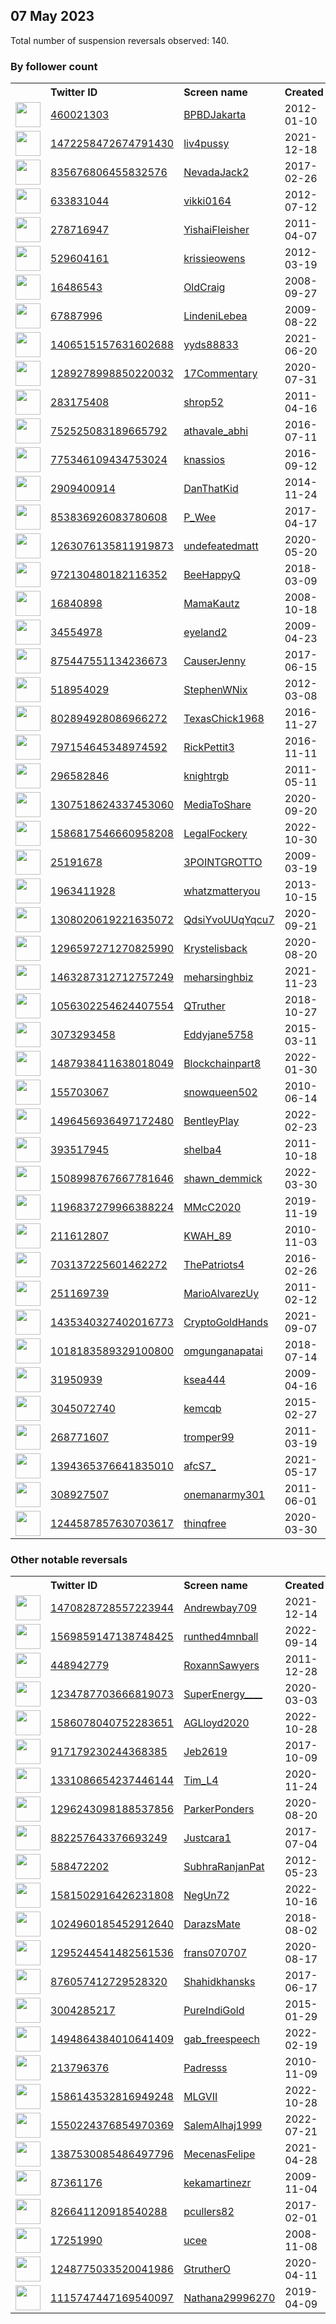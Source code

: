 
## 07 May 2023
Total number of suspension reversals observed: 140.

### By follower count
<table><tr><th></th><th align="left">Twitter ID</th><th align="left">Screen name</th>
<th align="left">Created</th><th align="left">Status</th><th align="left">Suspended</th><th align="left">Followers</th>
<tr><td><a href="https://pbs.twimg.com/profile_images/1466609821768040449/Jf2TURWb_normal.jpg"><img src="https://pbs.twimg.com/profile_images/1466609821768040449/Jf2TURWb_normal.jpg" width="40px" height="40px" align="center"/></a></td><td><a href="https://twitter.com/intent/user?user_id=460021303">460021303</a></td><td><a href="https://twitter.com/BPBDJakarta">BPBDJakarta</a></td><td>2012-01-10</td><td align="center"></td><td>2023-05-06</td><td>303676</td></tr>
<tr><td><a href="https://pbs.twimg.com/profile_images/1654308862571294720/tL4cCaud_normal.jpg"><img src="https://pbs.twimg.com/profile_images/1654308862571294720/tL4cCaud_normal.jpg" width="40px" height="40px" align="center"/></a></td><td><a href="https://twitter.com/intent/user?user_id=1472258472674791430">1472258472674791430</a></td><td><a href="https://twitter.com/liv4pussy">liv4pussy</a></td><td>2021-12-18</td><td align="center"></td><td>2023-04-09</td><td>80203</td></tr>
<tr><td><a href="https://pbs.twimg.com/profile_images/1252693025546854400/iF0RiL5k_normal.jpg"><img src="https://pbs.twimg.com/profile_images/1252693025546854400/iF0RiL5k_normal.jpg" width="40px" height="40px" align="center"/></a></td><td><a href="https://twitter.com/intent/user?user_id=835676806455832576">835676806455832576</a></td><td><a href="https://twitter.com/NevadaJack2">NevadaJack2</a></td><td>2017-02-26</td><td align="center"></td><td></td><td>38690</td></tr>
<tr><td><a href="https://pbs.twimg.com/profile_images/1639981291671257088/AkN4oRlR_normal.jpg"><img src="https://pbs.twimg.com/profile_images/1639981291671257088/AkN4oRlR_normal.jpg" width="40px" height="40px" align="center"/></a></td><td><a href="https://twitter.com/intent/user?user_id=633831044">633831044</a></td><td><a href="https://twitter.com/vikki0164">vikki0164</a></td><td>2012-07-12</td><td align="center"></td><td>2023-04-27</td><td>35009</td></tr>
<tr><td><a href="https://pbs.twimg.com/profile_images/1123991197587070978/32cwNPZc_normal.jpg"><img src="https://pbs.twimg.com/profile_images/1123991197587070978/32cwNPZc_normal.jpg" width="40px" height="40px" align="center"/></a></td><td><a href="https://twitter.com/intent/user?user_id=278716947">278716947</a></td><td><a href="https://twitter.com/YishaiFleisher">YishaiFleisher</a></td><td>2011-04-07</td><td align="center"></td><td>2023-05-06</td><td>20054</td></tr>
<tr><td><a href="https://pbs.twimg.com/profile_images/1330985621456887813/Aw2tKMnE_normal.jpg"><img src="https://pbs.twimg.com/profile_images/1330985621456887813/Aw2tKMnE_normal.jpg" width="40px" height="40px" align="center"/></a></td><td><a href="https://twitter.com/intent/user?user_id=529604161">529604161</a></td><td><a href="https://twitter.com/krissieowens">krissieowens</a></td><td>2012-03-19</td><td align="center"></td><td></td><td>8909</td></tr>
<tr><td><a href="https://pbs.twimg.com/profile_images/1005210318216167424/AcfC-pRi_normal.jpg"><img src="https://pbs.twimg.com/profile_images/1005210318216167424/AcfC-pRi_normal.jpg" width="40px" height="40px" align="center"/></a></td><td><a href="https://twitter.com/intent/user?user_id=16486543">16486543</a></td><td><a href="https://twitter.com/OldCraig">OldCraig</a></td><td>2008-09-27</td><td align="center"></td><td></td><td>7959</td></tr>
<tr><td><a href="https://pbs.twimg.com/profile_images/1633380602492665857/j3_o7sNQ_normal.jpg"><img src="https://pbs.twimg.com/profile_images/1633380602492665857/j3_o7sNQ_normal.jpg" width="40px" height="40px" align="center"/></a></td><td><a href="https://twitter.com/intent/user?user_id=67887996">67887996</a></td><td><a href="https://twitter.com/LindeniLebea">LindeniLebea</a></td><td>2009-08-22</td><td align="center"></td><td>2022-12-26</td><td>7293</td></tr>
<tr><td><a href="https://pbs.twimg.com/profile_images/1648170725130268672/rNLYd-qF_normal.jpg"><img src="https://pbs.twimg.com/profile_images/1648170725130268672/rNLYd-qF_normal.jpg" width="40px" height="40px" align="center"/></a></td><td><a href="https://twitter.com/intent/user?user_id=1406515157631602688">1406515157631602688</a></td><td><a href="https://twitter.com/yyds88833">yyds88833</a></td><td>2021-06-20</td><td align="center"></td><td>2023-02-18</td><td>6784</td></tr>
<tr><td><a href="https://pbs.twimg.com/profile_images/1339038299739090945/PhuL1awA_normal.jpg"><img src="https://pbs.twimg.com/profile_images/1339038299739090945/PhuL1awA_normal.jpg" width="40px" height="40px" align="center"/></a></td><td><a href="https://twitter.com/intent/user?user_id=1289278998850220032">1289278998850220032</a></td><td><a href="https://twitter.com/17Commentary">17Commentary</a></td><td>2020-07-31</td><td align="center"></td><td></td><td>6669</td></tr>
<tr><td><a href="https://pbs.twimg.com/profile_images/416133330481205248/CrT3OJ5U_normal.jpeg"><img src="https://pbs.twimg.com/profile_images/416133330481205248/CrT3OJ5U_normal.jpeg" width="40px" height="40px" align="center"/></a></td><td><a href="https://twitter.com/intent/user?user_id=283175408">283175408</a></td><td><a href="https://twitter.com/shrop52">shrop52</a></td><td>2011-04-16</td><td align="center"></td><td>2023-04-24</td><td>6318</td></tr>
<tr><td><a href="https://pbs.twimg.com/profile_images/1446693805147623425/PxwtTfmm_normal.jpg"><img src="https://pbs.twimg.com/profile_images/1446693805147623425/PxwtTfmm_normal.jpg" width="40px" height="40px" align="center"/></a></td><td><a href="https://twitter.com/intent/user?user_id=752525083189665792">752525083189665792</a></td><td><a href="https://twitter.com/athavale_abhi">athavale_abhi</a></td><td>2016-07-11</td><td align="center"></td><td>2022-06-17</td><td>6298</td></tr>
<tr><td><a href="https://pbs.twimg.com/profile_images/818859420792881153/YVAxOmRH_normal.jpg"><img src="https://pbs.twimg.com/profile_images/818859420792881153/YVAxOmRH_normal.jpg" width="40px" height="40px" align="center"/></a></td><td><a href="https://twitter.com/intent/user?user_id=775346109434753024">775346109434753024</a></td><td><a href="https://twitter.com/knassios">knassios</a></td><td>2016-09-12</td><td align="center">🔒</td><td></td><td>5709</td></tr>
<tr><td><a href="https://pbs.twimg.com/profile_images/1659864737277149186/sxFhyYYP_normal.jpg"><img src="https://pbs.twimg.com/profile_images/1659864737277149186/sxFhyYYP_normal.jpg" width="40px" height="40px" align="center"/></a></td><td><a href="https://twitter.com/intent/user?user_id=2909400914">2909400914</a></td><td><a href="https://twitter.com/DanThatKid">DanThatKid</a></td><td>2014-11-24</td><td align="center"></td><td></td><td>5410</td></tr>
<tr><td><a href="https://pbs.twimg.com/profile_images/1654887387007434752/JqteLKNF_normal.jpg"><img src="https://pbs.twimg.com/profile_images/1654887387007434752/JqteLKNF_normal.jpg" width="40px" height="40px" align="center"/></a></td><td><a href="https://twitter.com/intent/user?user_id=853836926083780608">853836926083780608</a></td><td><a href="https://twitter.com/P_Wee">P_Wee</a></td><td>2017-04-17</td><td align="center"></td><td></td><td>4134</td></tr>
<tr><td><a href="https://pbs.twimg.com/profile_images/1652385525058215936/H8k64CHd_normal.jpg"><img src="https://pbs.twimg.com/profile_images/1652385525058215936/H8k64CHd_normal.jpg" width="40px" height="40px" align="center"/></a></td><td><a href="https://twitter.com/intent/user?user_id=1263076135811919873">1263076135811919873</a></td><td><a href="https://twitter.com/undefeatedmatt">undefeatedmatt</a></td><td>2020-05-20</td><td align="center"></td><td>2022-02-25</td><td>3540</td></tr>
<tr><td><a href="https://pbs.twimg.com/profile_images/1278905322426339328/lgW_zhCK_normal.jpg"><img src="https://pbs.twimg.com/profile_images/1278905322426339328/lgW_zhCK_normal.jpg" width="40px" height="40px" align="center"/></a></td><td><a href="https://twitter.com/intent/user?user_id=972130480182116352">972130480182116352</a></td><td><a href="https://twitter.com/BeeHappyQ">BeeHappyQ</a></td><td>2018-03-09</td><td align="center"></td><td></td><td>3420</td></tr>
<tr><td><a href="https://pbs.twimg.com/profile_images/1337972104533213184/NPZuC4K-_normal.jpg"><img src="https://pbs.twimg.com/profile_images/1337972104533213184/NPZuC4K-_normal.jpg" width="40px" height="40px" align="center"/></a></td><td><a href="https://twitter.com/intent/user?user_id=16840898">16840898</a></td><td><a href="https://twitter.com/MamaKautz">MamaKautz</a></td><td>2008-10-18</td><td align="center"></td><td></td><td>3117</td></tr>
<tr><td><a href="https://pbs.twimg.com/profile_images/1344559172705247232/VqL2MJEu_normal.jpg"><img src="https://pbs.twimg.com/profile_images/1344559172705247232/VqL2MJEu_normal.jpg" width="40px" height="40px" align="center"/></a></td><td><a href="https://twitter.com/intent/user?user_id=34554978">34554978</a></td><td><a href="https://twitter.com/eyeland2">eyeland2</a></td><td>2009-04-23</td><td align="center"></td><td>2023-02-09</td><td>3096</td></tr>
<tr><td><a href="https://pbs.twimg.com/profile_images/1294996578277744640/buiyP9-v_normal.jpg"><img src="https://pbs.twimg.com/profile_images/1294996578277744640/buiyP9-v_normal.jpg" width="40px" height="40px" align="center"/></a></td><td><a href="https://twitter.com/intent/user?user_id=875447551134236673">875447551134236673</a></td><td><a href="https://twitter.com/CauserJenny">CauserJenny</a></td><td>2017-06-15</td><td align="center"></td><td></td><td>2901</td></tr>
<tr><td><a href="https://pbs.twimg.com/profile_images/1653376962042245120/SX43dcdf_normal.jpg"><img src="https://pbs.twimg.com/profile_images/1653376962042245120/SX43dcdf_normal.jpg" width="40px" height="40px" align="center"/></a></td><td><a href="https://twitter.com/intent/user?user_id=518954029">518954029</a></td><td><a href="https://twitter.com/StephenWNix">StephenWNix</a></td><td>2012-03-08</td><td align="center">🚫</td><td>2022-06-05</td><td>2773</td></tr>
<tr><td><a href="https://pbs.twimg.com/profile_images/947459505771700224/GADdAIta_normal.jpg"><img src="https://pbs.twimg.com/profile_images/947459505771700224/GADdAIta_normal.jpg" width="40px" height="40px" align="center"/></a></td><td><a href="https://twitter.com/intent/user?user_id=802894928086966272">802894928086966272</a></td><td><a href="https://twitter.com/TexasChick1968">TexasChick1968</a></td><td>2016-11-27</td><td align="center"></td><td></td><td>2765</td></tr>
<tr><td><a href="https://pbs.twimg.com/profile_images/1049441727709249536/ivrbVqoC_normal.jpg"><img src="https://pbs.twimg.com/profile_images/1049441727709249536/ivrbVqoC_normal.jpg" width="40px" height="40px" align="center"/></a></td><td><a href="https://twitter.com/intent/user?user_id=797154645348974592">797154645348974592</a></td><td><a href="https://twitter.com/RickPettit3">RickPettit3</a></td><td>2016-11-11</td><td align="center"></td><td></td><td>2596</td></tr>
<tr><td><a href="https://pbs.twimg.com/profile_images/1386728348307664898/fL0XxAAr_normal.jpg"><img src="https://pbs.twimg.com/profile_images/1386728348307664898/fL0XxAAr_normal.jpg" width="40px" height="40px" align="center"/></a></td><td><a href="https://twitter.com/intent/user?user_id=296582846">296582846</a></td><td><a href="https://twitter.com/knightrgb">knightrgb</a></td><td>2011-05-11</td><td align="center"></td><td>2022-07-26</td><td>2469</td></tr>
<tr><td><a href="https://pbs.twimg.com/profile_images/1307540331336957952/KtXsRUy5_normal.jpg"><img src="https://pbs.twimg.com/profile_images/1307540331336957952/KtXsRUy5_normal.jpg" width="40px" height="40px" align="center"/></a></td><td><a href="https://twitter.com/intent/user?user_id=1307518624337453060">1307518624337453060</a></td><td><a href="https://twitter.com/MediaToShare">MediaToShare</a></td><td>2020-09-20</td><td align="center"></td><td>2023-03-30</td><td>1900</td></tr>
<tr><td><a href="https://pbs.twimg.com/profile_images/1648188771387731968/LE7fTaC9_normal.jpg"><img src="https://pbs.twimg.com/profile_images/1648188771387731968/LE7fTaC9_normal.jpg" width="40px" height="40px" align="center"/></a></td><td><a href="https://twitter.com/intent/user?user_id=1586817546660958208">1586817546660958208</a></td><td><a href="https://twitter.com/LegalFockery">LegalFockery</a></td><td>2022-10-30</td><td align="center"></td><td>2023-05-07</td><td>1728</td></tr>
<tr><td><a href="https://pbs.twimg.com/profile_images/651301348407775232/G3ezNLyn_normal.png"><img src="https://pbs.twimg.com/profile_images/651301348407775232/G3ezNLyn_normal.png" width="40px" height="40px" align="center"/></a></td><td><a href="https://twitter.com/intent/user?user_id=25191678">25191678</a></td><td><a href="https://twitter.com/3POINTGROTTO">3POINTGROTTO</a></td><td>2009-03-19</td><td align="center"></td><td></td><td>1588</td></tr>
<tr><td><a href="https://pbs.twimg.com/profile_images/1655400532348137473/nuekHMJo_normal.jpg"><img src="https://pbs.twimg.com/profile_images/1655400532348137473/nuekHMJo_normal.jpg" width="40px" height="40px" align="center"/></a></td><td><a href="https://twitter.com/intent/user?user_id=1963411928">1963411928</a></td><td><a href="https://twitter.com/whatzmatteryou">whatzmatteryou</a></td><td>2013-10-15</td><td align="center"></td><td></td><td>1495</td></tr>
<tr><td><a href="https://pbs.twimg.com/profile_images/1479791221191159808/nmhF69Ka_normal.jpg"><img src="https://pbs.twimg.com/profile_images/1479791221191159808/nmhF69Ka_normal.jpg" width="40px" height="40px" align="center"/></a></td><td><a href="https://twitter.com/intent/user?user_id=1308020619221635072">1308020619221635072</a></td><td><a href="https://twitter.com/QdsiYvoUUqYqcu7">QdsiYvoUUqYqcu7</a></td><td>2020-09-21</td><td align="center"></td><td>2023-04-27</td><td>1479</td></tr>
<tr><td><a href="https://pbs.twimg.com/profile_images/1572246676995194884/O2JrAHsQ_normal.jpg"><img src="https://pbs.twimg.com/profile_images/1572246676995194884/O2JrAHsQ_normal.jpg" width="40px" height="40px" align="center"/></a></td><td><a href="https://twitter.com/intent/user?user_id=1296597271270825990">1296597271270825990</a></td><td><a href="https://twitter.com/Krystelisback">Krystelisback</a></td><td>2020-08-20</td><td align="center"></td><td>2022-09-26</td><td>1319</td></tr>
<tr><td><a href="https://pbs.twimg.com/profile_images/1608196061226729472/dWzoOTXT_normal.jpg"><img src="https://pbs.twimg.com/profile_images/1608196061226729472/dWzoOTXT_normal.jpg" width="40px" height="40px" align="center"/></a></td><td><a href="https://twitter.com/intent/user?user_id=1463287312712757249">1463287312712757249</a></td><td><a href="https://twitter.com/meharsinghbiz">meharsinghbiz</a></td><td>2021-11-23</td><td align="center"></td><td>2023-01-16</td><td>1246</td></tr>
<tr><td><a href="https://pbs.twimg.com/profile_images/1111790553870430208/4Ngx54Tc_normal.png"><img src="https://pbs.twimg.com/profile_images/1111790553870430208/4Ngx54Tc_normal.png" width="40px" height="40px" align="center"/></a></td><td><a href="https://twitter.com/intent/user?user_id=1056302254624407554">1056302254624407554</a></td><td><a href="https://twitter.com/QTruther">QTruther</a></td><td>2018-10-27</td><td align="center"></td><td></td><td>1212</td></tr>
<tr><td><a href="https://pbs.twimg.com/profile_images/1140680181235036160/kuxECgV__normal.jpg"><img src="https://pbs.twimg.com/profile_images/1140680181235036160/kuxECgV__normal.jpg" width="40px" height="40px" align="center"/></a></td><td><a href="https://twitter.com/intent/user?user_id=3073293458">3073293458</a></td><td><a href="https://twitter.com/Eddyjane5758">Eddyjane5758</a></td><td>2015-03-11</td><td align="center"></td><td></td><td>1160</td></tr>
<tr><td><a href="https://pbs.twimg.com/profile_images/1655241858576990212/75FeSBKL_normal.jpg"><img src="https://pbs.twimg.com/profile_images/1655241858576990212/75FeSBKL_normal.jpg" width="40px" height="40px" align="center"/></a></td><td><a href="https://twitter.com/intent/user?user_id=1487938411638018049">1487938411638018049</a></td><td><a href="https://twitter.com/Blockchainpart8">Blockchainpart8</a></td><td>2022-01-30</td><td align="center"></td><td>2022-10-20</td><td>1122</td></tr>
<tr><td><a href="https://pbs.twimg.com/profile_images/858463149338632193/u5SDmz6r_normal.jpg"><img src="https://pbs.twimg.com/profile_images/858463149338632193/u5SDmz6r_normal.jpg" width="40px" height="40px" align="center"/></a></td><td><a href="https://twitter.com/intent/user?user_id=155703067">155703067</a></td><td><a href="https://twitter.com/snowqueen502">snowqueen502</a></td><td>2010-06-14</td><td align="center"></td><td>2022-07-06</td><td>1015</td></tr>
<tr><td><a href="https://pbs.twimg.com/profile_images/1655514652179087362/G7avIKhV_normal.jpg"><img src="https://pbs.twimg.com/profile_images/1655514652179087362/G7avIKhV_normal.jpg" width="40px" height="40px" align="center"/></a></td><td><a href="https://twitter.com/intent/user?user_id=1496456936497172480">1496456936497172480</a></td><td><a href="https://twitter.com/BentleyPlay">BentleyPlay</a></td><td>2022-02-23</td><td align="center"></td><td>2022-10-02</td><td>964</td></tr>
<tr><td><a href="https://pbs.twimg.com/profile_images/1633896266227695621/6kfICk5k_normal.jpg"><img src="https://pbs.twimg.com/profile_images/1633896266227695621/6kfICk5k_normal.jpg" width="40px" height="40px" align="center"/></a></td><td><a href="https://twitter.com/intent/user?user_id=393517945">393517945</a></td><td><a href="https://twitter.com/shelba4">shelba4</a></td><td>2011-10-18</td><td align="center"></td><td>2023-04-27</td><td>883</td></tr>
<tr><td><a href="https://pbs.twimg.com/profile_images/1585666980652240900/Z7hZv96-_normal.jpg"><img src="https://pbs.twimg.com/profile_images/1585666980652240900/Z7hZv96-_normal.jpg" width="40px" height="40px" align="center"/></a></td><td><a href="https://twitter.com/intent/user?user_id=1508998767667781646">1508998767667781646</a></td><td><a href="https://twitter.com/shawn_demmick">shawn_demmick</a></td><td>2022-03-30</td><td align="center"></td><td>2022-11-04</td><td>855</td></tr>
<tr><td><a href="https://pbs.twimg.com/profile_images/1204294212101038080/_wX-CxJR_normal.jpg"><img src="https://pbs.twimg.com/profile_images/1204294212101038080/_wX-CxJR_normal.jpg" width="40px" height="40px" align="center"/></a></td><td><a href="https://twitter.com/intent/user?user_id=1196837279966388224">1196837279966388224</a></td><td><a href="https://twitter.com/MMcC2020">MMcC2020</a></td><td>2019-11-19</td><td align="center"></td><td></td><td>805</td></tr>
<tr><td><a href="https://pbs.twimg.com/profile_images/1421066387557163009/9nqy4Ghj_normal.jpg"><img src="https://pbs.twimg.com/profile_images/1421066387557163009/9nqy4Ghj_normal.jpg" width="40px" height="40px" align="center"/></a></td><td><a href="https://twitter.com/intent/user?user_id=211612807">211612807</a></td><td><a href="https://twitter.com/KWAH_89">KWAH_89</a></td><td>2010-11-03</td><td align="center"></td><td>2023-01-09</td><td>769</td></tr>
<tr><td><a href="https://pbs.twimg.com/profile_images/1554887112557600768/jXhgF2nY_normal.jpg"><img src="https://pbs.twimg.com/profile_images/1554887112557600768/jXhgF2nY_normal.jpg" width="40px" height="40px" align="center"/></a></td><td><a href="https://twitter.com/intent/user?user_id=703137225601462272">703137225601462272</a></td><td><a href="https://twitter.com/ThePatriots4">ThePatriots4</a></td><td>2016-02-26</td><td align="center"></td><td>2022-11-15</td><td>766</td></tr>
<tr><td><a href="https://pbs.twimg.com/profile_images/1352492741910028288/yqb8KKjb_normal.jpg"><img src="https://pbs.twimg.com/profile_images/1352492741910028288/yqb8KKjb_normal.jpg" width="40px" height="40px" align="center"/></a></td><td><a href="https://twitter.com/intent/user?user_id=251169739">251169739</a></td><td><a href="https://twitter.com/MarioAlvarezUy">MarioAlvarezUy</a></td><td>2011-02-12</td><td align="center">🔒</td><td>2022-09-13</td><td>765</td></tr>
<tr><td><a href="https://pbs.twimg.com/profile_images/1650867252093132801/xJNDmvrd_normal.jpg"><img src="https://pbs.twimg.com/profile_images/1650867252093132801/xJNDmvrd_normal.jpg" width="40px" height="40px" align="center"/></a></td><td><a href="https://twitter.com/intent/user?user_id=1435340327402016773">1435340327402016773</a></td><td><a href="https://twitter.com/CryptoGoldHands">CryptoGoldHands</a></td><td>2021-09-07</td><td align="center"></td><td>2023-01-27</td><td>704</td></tr>
<tr><td><a href="https://pbs.twimg.com/profile_images/1443400858163560456/pMaJ81ZJ_normal.jpg"><img src="https://pbs.twimg.com/profile_images/1443400858163560456/pMaJ81ZJ_normal.jpg" width="40px" height="40px" align="center"/></a></td><td><a href="https://twitter.com/intent/user?user_id=1018183589329100800">1018183589329100800</a></td><td><a href="https://twitter.com/omgunganapatai">omgunganapatai</a></td><td>2018-07-14</td><td align="center"></td><td>2022-12-02</td><td>693</td></tr>
<tr><td><a href="https://pbs.twimg.com/profile_images/1094836665330262016/zRAXGBzN_normal.jpg"><img src="https://pbs.twimg.com/profile_images/1094836665330262016/zRAXGBzN_normal.jpg" width="40px" height="40px" align="center"/></a></td><td><a href="https://twitter.com/intent/user?user_id=31950939">31950939</a></td><td><a href="https://twitter.com/ksea444">ksea444</a></td><td>2009-04-16</td><td align="center"></td><td>2022-04-05</td><td>681</td></tr>
<tr><td><a href="https://pbs.twimg.com/profile_images/1659733738190778368/DJG3fYCV_normal.jpg"><img src="https://pbs.twimg.com/profile_images/1659733738190778368/DJG3fYCV_normal.jpg" width="40px" height="40px" align="center"/></a></td><td><a href="https://twitter.com/intent/user?user_id=3045072740">3045072740</a></td><td><a href="https://twitter.com/kemcqb">kemcqb</a></td><td>2015-02-27</td><td align="center"></td><td></td><td>680</td></tr>
<tr><td><a href="https://pbs.twimg.com/profile_images/1655583985194369025/bfCiDrC5_normal.jpg"><img src="https://pbs.twimg.com/profile_images/1655583985194369025/bfCiDrC5_normal.jpg" width="40px" height="40px" align="center"/></a></td><td><a href="https://twitter.com/intent/user?user_id=268771607">268771607</a></td><td><a href="https://twitter.com/tromper99">tromper99</a></td><td>2011-03-19</td><td align="center"></td><td></td><td>655</td></tr>
<tr><td><a href="https://pbs.twimg.com/profile_images/1532012205809487872/Y9iwE5Nj_normal.jpg"><img src="https://pbs.twimg.com/profile_images/1532012205809487872/Y9iwE5Nj_normal.jpg" width="40px" height="40px" align="center"/></a></td><td><a href="https://twitter.com/intent/user?user_id=1394365376641835010">1394365376641835010</a></td><td><a href="https://twitter.com/afcS7_">afcS7_</a></td><td>2021-05-17</td><td align="center"></td><td></td><td>641</td></tr>
<tr><td><a href="https://pbs.twimg.com/profile_images/1564259789705805829/vK6ZLzu__normal.jpg"><img src="https://pbs.twimg.com/profile_images/1564259789705805829/vK6ZLzu__normal.jpg" width="40px" height="40px" align="center"/></a></td><td><a href="https://twitter.com/intent/user?user_id=308927507">308927507</a></td><td><a href="https://twitter.com/onemanarmy301">onemanarmy301</a></td><td>2011-06-01</td><td align="center"></td><td>2022-09-28</td><td>622</td></tr>
<tr><td><a href="https://pbs.twimg.com/profile_images/1659557938120347649/7Z_KLXny_normal.jpg"><img src="https://pbs.twimg.com/profile_images/1659557938120347649/7Z_KLXny_normal.jpg" width="40px" height="40px" align="center"/></a></td><td><a href="https://twitter.com/intent/user?user_id=1244587857630703617">1244587857630703617</a></td><td><a href="https://twitter.com/thinqfree">thinqfree</a></td><td>2020-03-30</td><td align="center"></td><td></td><td>496</td></tr>
</table>

### Other notable reversals
<table><tr><th></th><th align="left">Twitter ID</th><th align="left">Screen name</th>
<th align="left">Created</th><th align="left">Status</th><th align="left">Suspended</th><th align="left">Followers</th>
<tr><td><a href="https://pbs.twimg.com/profile_images/1640845861063208963/a1wZWZqS_normal.jpg"><img src="https://pbs.twimg.com/profile_images/1640845861063208963/a1wZWZqS_normal.jpg" width="40px" height="40px" align="center"/></a></td><td><a href="https://twitter.com/intent/user?user_id=1470828728557223944">1470828728557223944</a></td><td><a href="https://twitter.com/Andrewbay709">Andrewbay709</a></td><td>2021-12-14</td><td align="center"></td><td>2023-05-03</td><td>160</td></tr>
<tr><td><a href="https://pbs.twimg.com/profile_images/1590709880490442753/Edu5Frh0_normal.jpg"><img src="https://pbs.twimg.com/profile_images/1590709880490442753/Edu5Frh0_normal.jpg" width="40px" height="40px" align="center"/></a></td><td><a href="https://twitter.com/intent/user?user_id=1569859147138748425">1569859147138748425</a></td><td><a href="https://twitter.com/runthed4mnball">runthed4mnball</a></td><td>2022-09-14</td><td align="center"></td><td>2022-12-13</td><td>27</td></tr>
<tr><td><a href="https://pbs.twimg.com/profile_images/1169431800155901953/I7uX6M3s_normal.jpg"><img src="https://pbs.twimg.com/profile_images/1169431800155901953/I7uX6M3s_normal.jpg" width="40px" height="40px" align="center"/></a></td><td><a href="https://twitter.com/intent/user?user_id=448942779">448942779</a></td><td><a href="https://twitter.com/RoxannSawyers">RoxannSawyers</a></td><td>2011-12-28</td><td align="center">🔒</td><td>2023-03-09</td><td>1</td></tr>
<tr><td><a href="https://pbs.twimg.com/profile_images/1557632761288347648/G7qn_tjT_normal.jpg"><img src="https://pbs.twimg.com/profile_images/1557632761288347648/G7qn_tjT_normal.jpg" width="40px" height="40px" align="center"/></a></td><td><a href="https://twitter.com/intent/user?user_id=1234787703666819073">1234787703666819073</a></td><td><a href="https://twitter.com/SuperEnergy____">SuperEnergy____</a></td><td>2020-03-03</td><td align="center">🔒</td><td>2023-03-02</td><td>135</td></tr>
<tr><td><a href="https://pbs.twimg.com/profile_images/1622713139690184709/L-KJeysi_normal.jpg"><img src="https://pbs.twimg.com/profile_images/1622713139690184709/L-KJeysi_normal.jpg" width="40px" height="40px" align="center"/></a></td><td><a href="https://twitter.com/intent/user?user_id=1586078040752283651">1586078040752283651</a></td><td><a href="https://twitter.com/AGLloyd2020">AGLloyd2020</a></td><td>2022-10-28</td><td align="center"></td><td>2023-03-01</td><td>2</td></tr>
<tr><td><a href="https://pbs.twimg.com/profile_images/1641616697848397824/dvGgiv3P_normal.jpg"><img src="https://pbs.twimg.com/profile_images/1641616697848397824/dvGgiv3P_normal.jpg" width="40px" height="40px" align="center"/></a></td><td><a href="https://twitter.com/intent/user?user_id=917179230244368385">917179230244368385</a></td><td><a href="https://twitter.com/Jeb2619">Jeb2619</a></td><td>2017-10-09</td><td align="center"></td><td>2023-04-05</td><td>140</td></tr>
<tr><td><a href="https://pbs.twimg.com/profile_images/1515478332250505216/8cx-4Ih8_normal.jpg"><img src="https://pbs.twimg.com/profile_images/1515478332250505216/8cx-4Ih8_normal.jpg" width="40px" height="40px" align="center"/></a></td><td><a href="https://twitter.com/intent/user?user_id=1331086654237446144">1331086654237446144</a></td><td><a href="https://twitter.com/Tim_L4">Tim_L4</a></td><td>2020-11-24</td><td align="center"></td><td>2023-03-24</td><td>41</td></tr>
<tr><td><a href="https://pbs.twimg.com/profile_images/1296245430263484421/wfAYgzvs_normal.jpg"><img src="https://pbs.twimg.com/profile_images/1296245430263484421/wfAYgzvs_normal.jpg" width="40px" height="40px" align="center"/></a></td><td><a href="https://twitter.com/intent/user?user_id=1296243098188537856">1296243098188537856</a></td><td><a href="https://twitter.com/ParkerPonders">ParkerPonders</a></td><td>2020-08-20</td><td align="center"></td><td>2022-10-30</td><td>51</td></tr>
<tr><td><a href="https://pbs.twimg.com/profile_images/1497774015636779010/a75KOTog_normal.jpg"><img src="https://pbs.twimg.com/profile_images/1497774015636779010/a75KOTog_normal.jpg" width="40px" height="40px" align="center"/></a></td><td><a href="https://twitter.com/intent/user?user_id=882257643376693249">882257643376693249</a></td><td><a href="https://twitter.com/Justcara1">Justcara1</a></td><td>2017-07-04</td><td align="center"></td><td>2022-12-30</td><td>17</td></tr>
<tr><td><a href="https://pbs.twimg.com/profile_images/1653429633663238146/EA87KDvj_normal.jpg"><img src="https://pbs.twimg.com/profile_images/1653429633663238146/EA87KDvj_normal.jpg" width="40px" height="40px" align="center"/></a></td><td><a href="https://twitter.com/intent/user?user_id=588472202">588472202</a></td><td><a href="https://twitter.com/SubhraRanjanPat">SubhraRanjanPat</a></td><td>2012-05-23</td><td align="center"></td><td>2022-12-02</td><td>10</td></tr>
<tr><td><a href="https://pbs.twimg.com/profile_images/1616785589998870528/PRO-QQzF_normal.jpg"><img src="https://pbs.twimg.com/profile_images/1616785589998870528/PRO-QQzF_normal.jpg" width="40px" height="40px" align="center"/></a></td><td><a href="https://twitter.com/intent/user?user_id=1581502916426231808">1581502916426231808</a></td><td><a href="https://twitter.com/NegUn72">NegUn72</a></td><td>2022-10-16</td><td align="center">🚫</td><td>2023-04-21</td><td>43</td></tr>
<tr><td><a href="https://pbs.twimg.com/profile_images/1425569373545246725/6-VzZKjO_normal.jpg"><img src="https://pbs.twimg.com/profile_images/1425569373545246725/6-VzZKjO_normal.jpg" width="40px" height="40px" align="center"/></a></td><td><a href="https://twitter.com/intent/user?user_id=1024960185452912640">1024960185452912640</a></td><td><a href="https://twitter.com/DarazsMate">DarazsMate</a></td><td>2018-08-02</td><td align="center"></td><td>2023-01-10</td><td>37</td></tr>
<tr><td><a href="https://pbs.twimg.com/profile_images/1519579973786664960/rUmWYFAS_normal.jpg"><img src="https://pbs.twimg.com/profile_images/1519579973786664960/rUmWYFAS_normal.jpg" width="40px" height="40px" align="center"/></a></td><td><a href="https://twitter.com/intent/user?user_id=1295244541482561536">1295244541482561536</a></td><td><a href="https://twitter.com/frans070707">frans070707</a></td><td>2020-08-17</td><td align="center"></td><td>2022-05-03</td><td>40</td></tr>
<tr><td><a href="https://pbs.twimg.com/profile_images/1660633382160678912/iUTa3MXN_normal.jpg"><img src="https://pbs.twimg.com/profile_images/1660633382160678912/iUTa3MXN_normal.jpg" width="40px" height="40px" align="center"/></a></td><td><a href="https://twitter.com/intent/user?user_id=876057412729528320">876057412729528320</a></td><td><a href="https://twitter.com/Shahidkhansks">Shahidkhansks</a></td><td>2017-06-17</td><td align="center"></td><td>2023-02-15</td><td>36</td></tr>
<tr><td><a href="https://pbs.twimg.com/profile_images/1577471902217637891/2Mq80fkd_normal.jpg"><img src="https://pbs.twimg.com/profile_images/1577471902217637891/2Mq80fkd_normal.jpg" width="40px" height="40px" align="center"/></a></td><td><a href="https://twitter.com/intent/user?user_id=3004285217">3004285217</a></td><td><a href="https://twitter.com/PureIndiGold">PureIndiGold</a></td><td>2015-01-29</td><td align="center"></td><td>2022-12-03</td><td>74</td></tr>
<tr><td><a href="https://pbs.twimg.com/profile_images/1655420973594599424/b3FMDN2L_normal.jpg"><img src="https://pbs.twimg.com/profile_images/1655420973594599424/b3FMDN2L_normal.jpg" width="40px" height="40px" align="center"/></a></td><td><a href="https://twitter.com/intent/user?user_id=1494864384010641409">1494864384010641409</a></td><td><a href="https://twitter.com/gab_freespeech">gab_freespeech</a></td><td>2022-02-19</td><td align="center"></td><td>2022-07-23</td><td>69</td></tr>
<tr><td><a href="https://pbs.twimg.com/profile_images/1131902534606626816/5Yd7Vqfq_normal.jpg"><img src="https://pbs.twimg.com/profile_images/1131902534606626816/5Yd7Vqfq_normal.jpg" width="40px" height="40px" align="center"/></a></td><td><a href="https://twitter.com/intent/user?user_id=213796376">213796376</a></td><td><a href="https://twitter.com/Padresss">Padresss</a></td><td>2010-11-09</td><td align="center"></td><td>2022-08-05</td><td>31</td></tr>
<tr><td><a href="https://pbs.twimg.com/profile_images/1594439004803502081/w8wg68Ie_normal.jpg"><img src="https://pbs.twimg.com/profile_images/1594439004803502081/w8wg68Ie_normal.jpg" width="40px" height="40px" align="center"/></a></td><td><a href="https://twitter.com/intent/user?user_id=1586143532816949248">1586143532816949248</a></td><td><a href="https://twitter.com/MLGVII">MLGVII</a></td><td>2022-10-28</td><td align="center"></td><td>2023-01-09</td><td>78</td></tr>
<tr><td><a href="https://pbs.twimg.com/profile_images/1550225092398940163/kybbhyYZ_normal.jpg"><img src="https://pbs.twimg.com/profile_images/1550225092398940163/kybbhyYZ_normal.jpg" width="40px" height="40px" align="center"/></a></td><td><a href="https://twitter.com/intent/user?user_id=1550224376854970369">1550224376854970369</a></td><td><a href="https://twitter.com/SalemAlhaj1999">SalemAlhaj1999</a></td><td>2022-07-21</td><td align="center"></td><td>2023-02-27</td><td>34</td></tr>
<tr><td><a href="https://pbs.twimg.com/profile_images/1504259685024677888/x3YA4Qib_normal.jpg"><img src="https://pbs.twimg.com/profile_images/1504259685024677888/x3YA4Qib_normal.jpg" width="40px" height="40px" align="center"/></a></td><td><a href="https://twitter.com/intent/user?user_id=1387530085486497796">1387530085486497796</a></td><td><a href="https://twitter.com/MecenasFelipe">MecenasFelipe</a></td><td>2021-04-28</td><td align="center"></td><td>2022-10-14</td><td>85</td></tr>
<tr><td><a href="https://pbs.twimg.com/profile_images/508106211/keka_normal.JPG"><img src="https://pbs.twimg.com/profile_images/508106211/keka_normal.JPG" width="40px" height="40px" align="center"/></a></td><td><a href="https://twitter.com/intent/user?user_id=87361176">87361176</a></td><td><a href="https://twitter.com/kekamartinezr">kekamartinezr</a></td><td>2009-11-04</td><td align="center">🔒</td><td>2023-04-12</td><td>218</td></tr>
<tr><td><a href="https://abs.twimg.com/sticky/default_profile_images/default_profile_normal.png"><img src="https://abs.twimg.com/sticky/default_profile_images/default_profile_normal.png" width="40px" height="40px" align="center"/></a></td><td><a href="https://twitter.com/intent/user?user_id=826641120918540288">826641120918540288</a></td><td><a href="https://twitter.com/pcullers82">pcullers82</a></td><td>2017-02-01</td><td align="center"></td><td>2023-03-11</td><td>4</td></tr>
<tr><td><a href="https://pbs.twimg.com/profile_images/1522210014/Blue_Lace_16_normal.JPG"><img src="https://pbs.twimg.com/profile_images/1522210014/Blue_Lace_16_normal.JPG" width="40px" height="40px" align="center"/></a></td><td><a href="https://twitter.com/intent/user?user_id=17251990">17251990</a></td><td><a href="https://twitter.com/ucee">ucee</a></td><td>2008-11-08</td><td align="center"></td><td>2023-03-10</td><td>287</td></tr>
<tr><td><a href="https://pbs.twimg.com/profile_images/1659999086416633860/0WbtfCNf_normal.jpg"><img src="https://pbs.twimg.com/profile_images/1659999086416633860/0WbtfCNf_normal.jpg" width="40px" height="40px" align="center"/></a></td><td><a href="https://twitter.com/intent/user?user_id=1248775033520041986">1248775033520041986</a></td><td><a href="https://twitter.com/GtrutherO">GtrutherO</a></td><td>2020-04-11</td><td align="center"></td><td>2022-07-12</td><td>14</td></tr>
<tr><td><a href="https://pbs.twimg.com/profile_images/1488026008695549955/7rY6wJgS_normal.jpg"><img src="https://pbs.twimg.com/profile_images/1488026008695549955/7rY6wJgS_normal.jpg" width="40px" height="40px" align="center"/></a></td><td><a href="https://twitter.com/intent/user?user_id=1115747447169540097">1115747447169540097</a></td><td><a href="https://twitter.com/Nathana29996270">Nathana29996270</a></td><td>2019-04-09</td><td align="center"></td><td>2022-09-16</td><td>137</td></tr>
</table>
